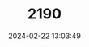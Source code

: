 ---
title: "2190"
category: "Astacopsis gouldi"
draft: false
date: 2024-02-22 13:03:49
languages:
  English: ["Giant Freshwater Crayfish", "Giant Tasmanian Lobster", "Tasmanian Giant Freshwater Lobster"]
---